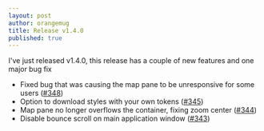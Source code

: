 ```yaml
---
layout: post
author: orangemug
title: Release v1.4.0
published: true
---
```

I've just released v1.4.0, this release has a couple of new features and one major bug fix

 - Fixed bug that was causing the map pane to be unresponsive for some users ([#348](https://github.com/maputnik/editor/pull/348))
 - Option to download styles with your own tokens ([#345](https://github.com/maputnik/editor/pull/345))
 - Map pane no longer overflows the container, fixing zoom center ([#344](https://github.com/maputnik/editor/pull/344))
 - Disable bounce scroll on main application window ([#343](https://github.com/maputnik/editor/pull/343))




